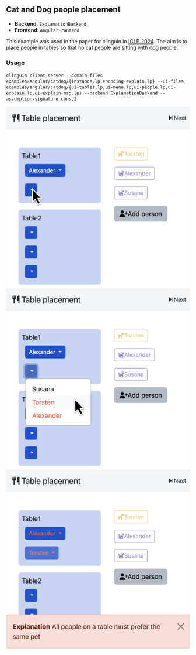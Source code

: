 ## Cat and Dog people placement

- **Backend**:   `ExplanationBackend`
- **Frontend**:   `AngularFrontend`

This example was used in the paper for clinguin in [ICLP 2024](https://www.iclp24.utdallas.edu/). The aim is to place people in tables so that no cat people are sitting with dog people.


### Usage

```
clinguin client-server --domain-files examples/angular/catdog/{instance.lp,encoding-explain.lp} --ui-files examples/angular/catdog/{ui-tables.lp,ui-menu.lp,ui-people.lp,ui-explain.lp,ui-explain-msg.lp} --backend ExplanationBackend --assumption-signature cons,2
```

![](out1.png)
![](out2.png)
![](out3.png)

